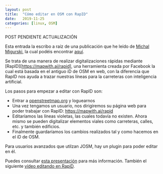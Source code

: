 ```yaml
---
layout: post
title:  "Cómo editar en OSM con RapID"
date:   2019-11-25
categories: [linux, OSM]
---
```


POST PENDIENTE ACTUALIZACIÓN


Esta entrada la escribo a raíz de una publicación que he leído de [Michal Migurski](https://medium.com/@michalmigurski), la cual podéis encontrar [aquí](https://medium.com/@michalmigurski/mapping-remote-roads-with-openstreetmap-rapid-and-qgis-bfee74f14ae0).


Se trata de una manera de realizar digitalizaciones rápidas mediante [RapID][https://mapwith.ai/rapid], una herramienta creada por Facebook la cual está basada en el antiguo iD de OSM en web, con la diferencia que RapID nos ayuda a trazar nuestras líneas para la carreteras con inteligencia artificial.

Los pasos para empezar a editar con RapID son:

+ Entrar a [openstreetmap.org](https://www.openstreetmap.org/) y loguearnos
+ Una vez tengamos un usuario, nos dirigiremos su página web para poder trabajar con RapID: https://mapwith.ai/rapid
+ Editaríamos las líneas violetas, las cuales todavía no existen. Ahora mismo se pueden digitalizar elementos viales como carreteras, calles, etc. y también edificios.
+ Finalmente guardaríamos los cambios realizados tal y como hacemos en el iD de OSM.

Para usuarios avanzados que utilzan JOSM, hay un plugin para poder editar en él.

Puedes consultar [esta presentación](https://docs.google.com/presentation/d/1XdRGLMB1Q4EKzASbraOGhMSeWWqsy9qLVd7dgcL0f_8/edit?usp=sharing) para más información. También el siguiente [vídeo editando en RapiD](https://drive.google.com/file/d/1ypEPQVIeKyaEG7MKh_ClaVAu7Kvk3G1C/view?usp=drivesdk).

